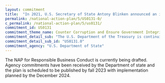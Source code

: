 ```yaml
---
layout: commitment
title:  "In 2021, U.S. Secretary of State Antony Blinken announced an initiative to update and revitalize the United States National Action Plan on Responsible Business Conduct (RBC). The Federal Government commits to implementation of this RBC National Action Plan."
permalink: /national-action-plan/5/US0131-0/
c_permalink: /national-action-plan/5/us0131/
commitment_id: US0131
commitment_theme_name: Counter Corruption and Ensure Government Integrity and Accountability to the Public
commitment_detail_sub: "The U.S. Department of the Treasury is continuing to build the infrastructure and database for beneficial ownership reporting, and will issue further rulemakings to implement the CTA."
commitment_detail_sub_id: "US0131.0"
commitment_agency: "U.S. Department of State"
---
```


The NAP for Responsible Business Conduct is currently being drafted. Agency commitments have been received by the Department of state and the plan is scheduled to be published by fall 2023 with implementation planned by the December 2024.
